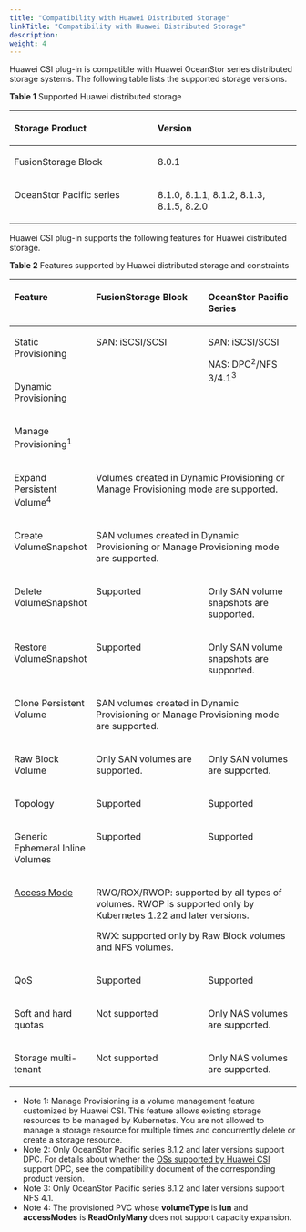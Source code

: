 ```yaml
---
title: "Compatibility with Huawei Distributed Storage"
linkTitle: "Compatibility with Huawei Distributed Storage"
description: 
weight: 4
---
```


Huawei CSI plug-in is compatible with Huawei OceanStor series distributed storage systems. The following table lists the supported storage versions.

**Table  1**  Supported Huawei distributed storage

<a name="table13501195552513"></a>
<table><thead align="left"><tr id="row17501175532518"><th class="cellrowborder" valign="top" width="50%" id="mcps1.2.3.1.1"><p id="p5501555152518"><a name="p5501555152518"></a><a name="p5501555152518"></a>Storage Product</p>
</th>
<th class="cellrowborder" valign="top" width="50%" id="mcps1.2.3.1.2"><p id="p250185516255"><a name="p250185516255"></a><a name="p250185516255"></a>Version</p>
</th>
</tr>
</thead>
<tbody><tr id="row350255517254"><td class="cellrowborder" valign="top" width="50%" headers="mcps1.2.3.1.1 "><p id="en-us_topic_0150885201_p283231353315"><a name="en-us_topic_0150885201_p283231353315"></a><a name="en-us_topic_0150885201_p283231353315"></a>FusionStorage Block</p>
</td>
<td class="cellrowborder" valign="top" width="50%" headers="mcps1.2.3.1.2 "><p id="en-us_topic_0150885201_p1283201313319"><a name="en-us_topic_0150885201_p1283201313319"></a><a name="en-us_topic_0150885201_p1283201313319"></a>8.0.1</p>
</td>
</tr>
<tr id="row16502155513258"><td class="cellrowborder" valign="top" width="50%" headers="mcps1.2.3.1.1 "><p id="en-us_topic_0150885201_p467542723319"><a name="en-us_topic_0150885201_p467542723319"></a><a name="en-us_topic_0150885201_p467542723319"></a>OceanStor Pacific series</p>
</td>
<td class="cellrowborder" valign="top" width="50%" headers="mcps1.2.3.1.2 "><p id="en-us_topic_0150885201_p146755279338"><a name="en-us_topic_0150885201_p146755279338"></a><a name="en-us_topic_0150885201_p146755279338"></a>8.1.0, 8.1.1, 8.1.2, 8.1.3, 8.1.5, 8.2.0</p>
</td>
</tr>
</tbody>
</table>

Huawei CSI plug-in supports the following features for Huawei distributed storage.

**Table  2**  Features supported by Huawei distributed storage and constraints

<a name="table175022559255"></a>
<table><thead align="left"><tr id="row250245510250"><th class="cellrowborder" valign="top" width="21.95%" id="mcps1.2.4.1.1"><p id="p10502355102510"><a name="p10502355102510"></a><a name="p10502355102510"></a>Feature</p>
</th>
<th class="cellrowborder" valign="top" width="42.449999999999996%" id="mcps1.2.4.1.2"><p id="p7502455182516"><a name="p7502455182516"></a><a name="p7502455182516"></a>FusionStorage Block</p>
</th>
<th class="cellrowborder" valign="top" width="35.6%" id="mcps1.2.4.1.3"><p id="p150255532517"><a name="p150255532517"></a><a name="p150255532517"></a>OceanStor Pacific Series</p>
</th>
</tr>
</thead>
<tbody><tr id="row45029556254"><td class="cellrowborder" valign="top" width="21.95%" headers="mcps1.2.4.1.1 "><p id="p1250235572516"><a name="p1250235572516"></a><a name="p1250235572516"></a>Static Provisioning</p>
</td>
<td class="cellrowborder" rowspan="3" valign="top" width="42.449999999999996%" headers="mcps1.2.4.1.2 "><p id="p10502055182512"><a name="p10502055182512"></a><a name="p10502055182512"></a>SAN: iSCSI/SCSI</p>
</td>
<td class="cellrowborder" rowspan="3" valign="top" width="35.6%" headers="mcps1.2.4.1.3 "><p id="p1550235510250"><a name="p1550235510250"></a><a name="p1550235510250"></a>SAN: iSCSI/SCSI</p>
<p id="p1155184451813"><a name="p1155184451813"></a><a name="p1155184451813"></a>NAS: DPC<sup id="sup03431118543"><a name="sup03431118543"></a><a name="sup03431118543"></a>2</sup>/NFS 3/4.1<sup id="sup592411910418"><a name="sup592411910418"></a><a name="sup592411910418"></a>3</sup></p>
</td>
</tr>
<tr id="row16502165517252"><td class="cellrowborder" valign="top" headers="mcps1.2.4.1.1 "><p id="p145026553256"><a name="p145026553256"></a><a name="p145026553256"></a>Dynamic Provisioning</p>
</td>
</tr>
<tr id="row247620119518"><td class="cellrowborder" valign="top" headers="mcps1.2.4.1.1 "><p id="p447601759"><a name="p447601759"></a><a name="p447601759"></a>Manage Provisioning<sup id="sup25964561381"><a name="sup25964561381"></a><a name="sup25964561381"></a>1</sup></p>
</td>
</tr>
<tr id="row1050205518258"><td class="cellrowborder" valign="top" headers="mcps1.2.4.1.1 "><p id="p1650211552251"><a name="p1650211552251"></a><a name="p1650211552251"></a>Expand Persistent Volume<sup id="sup99731871303"><a name="sup99731871303"></a><a name="sup99731871303"></a>4</sup></p>
</td>
<td class="cellrowborder" colspan="2" valign="top" headers="mcps1.2.4.1.2 mcps1.2.4.1.3 "><p id="p3160102971819"><a name="p3160102971819"></a><a name="p3160102971819"></a>Volumes created in Dynamic Provisioning or Manage Provisioning mode are supported.</p>
</td>
</tr>
<tr id="row1450218559251"><td class="cellrowborder" valign="top" headers="mcps1.2.4.1.1 "><p id="p150210556258"><a name="p150210556258"></a><a name="p150210556258"></a>Create VolumeSnapshot</p>
</td>
<td class="cellrowborder" colspan="2" valign="top" headers="mcps1.2.4.1.2 mcps1.2.4.1.3 "><p id="p1799618394459"><a name="p1799618394459"></a><a name="p1799618394459"></a>SAN volumes created in Dynamic Provisioning or Manage Provisioning mode are supported.</p>
</td>
</tr>
<tr id="row205026554251"><td class="cellrowborder" valign="top" width="21.95%" headers="mcps1.2.4.1.1 "><p id="p150235517255"><a name="p150235517255"></a><a name="p150235517255"></a>Delete VolumeSnapshot</p>
</td>
<td class="cellrowborder" valign="top" width="42.449999999999996%" headers="mcps1.2.4.1.2 "><p id="p150235542511"><a name="p150235542511"></a><a name="p150235542511"></a>Supported</p>
</td>
<td class="cellrowborder" valign="top" width="35.6%" headers="mcps1.2.4.1.3 "><p id="p1616113011918"><a name="p1616113011918"></a><a name="p1616113011918"></a>Only SAN volume snapshots are supported.</p>
</td>
</tr>
<tr id="row050219555257"><td class="cellrowborder" valign="top" width="21.95%" headers="mcps1.2.4.1.1 "><p id="p550285513251"><a name="p550285513251"></a><a name="p550285513251"></a>Restore VolumeSnapshot</p>
</td>
<td class="cellrowborder" valign="top" width="42.449999999999996%" headers="mcps1.2.4.1.2 "><p id="p450275592511"><a name="p450275592511"></a><a name="p450275592511"></a>Supported</p>
</td>
<td class="cellrowborder" valign="top" width="35.6%" headers="mcps1.2.4.1.3 "><p id="p1016012981815"><a name="p1016012981815"></a><a name="p1016012981815"></a>Only SAN volume snapshots are supported.</p>
</td>
</tr>
<tr id="row135028553252"><td class="cellrowborder" valign="top" headers="mcps1.2.4.1.1 "><p id="p65021755192513"><a name="p65021755192513"></a><a name="p65021755192513"></a>Clone Persistent Volume</p>
</td>
<td class="cellrowborder" colspan="2" valign="top" headers="mcps1.2.4.1.2 mcps1.2.4.1.3 "><p id="p114410410618"><a name="p114410410618"></a><a name="p114410410618"></a>SAN volumes created in Dynamic Provisioning or Manage Provisioning mode are supported.</p>
</td>
</tr>
<tr id="row9502145510258"><td class="cellrowborder" valign="top" width="21.95%" headers="mcps1.2.4.1.1 "><p id="p15022553257"><a name="p15022553257"></a><a name="p15022553257"></a>Raw Block Volume</p>
</td>
<td class="cellrowborder" valign="top" width="42.449999999999996%" headers="mcps1.2.4.1.2 "><p id="p550255512257"><a name="p550255512257"></a><a name="p550255512257"></a>Only SAN volumes are supported.</p>
</td>
<td class="cellrowborder" valign="top" width="35.6%" headers="mcps1.2.4.1.3 "><p id="p15502135513255"><a name="p15502135513255"></a><a name="p15502135513255"></a>Only SAN volumes are supported.</p>
</td>
</tr>
<tr id="row17502135542517"><td class="cellrowborder" valign="top" width="21.95%" headers="mcps1.2.4.1.1 "><p id="p5502355172519"><a name="p5502355172519"></a><a name="p5502355172519"></a>Topology</p>
</td>
<td class="cellrowborder" valign="top" width="42.449999999999996%" headers="mcps1.2.4.1.2 "><p id="p65038550258"><a name="p65038550258"></a><a name="p65038550258"></a>Supported</p>
</td>
<td class="cellrowborder" valign="top" width="35.6%" headers="mcps1.2.4.1.3 "><p id="p155031155122514"><a name="p155031155122514"></a><a name="p155031155122514"></a>Supported</p>
</td>
</tr>
<tr id="row795501615390"><td class="cellrowborder" valign="top" width="21.95%" headers="mcps1.2.4.1.1 "><p id="p1250314558253"><a name="p1250314558253"></a><a name="p1250314558253"></a>Generic Ephemeral Inline Volumes</p>
</td>
<td class="cellrowborder" valign="top" width="42.449999999999996%" headers="mcps1.2.4.1.2 "><p id="p1503195532514"><a name="p1503195532514"></a><a name="p1503195532514"></a>Supported</p>
</td>
<td class="cellrowborder" valign="top" width="35.6%" headers="mcps1.2.4.1.3 "><p id="p1503125510250"><a name="p1503125510250"></a><a name="p1503125510250"></a>Supported</p>
</td>
</tr>
<tr id="row11503255132515"><td class="cellrowborder" valign="top" headers="mcps1.2.4.1.1 "><p id="p1150335519251"><a name="p1150335519251"></a><a name="p1150335519251"></a><a href="https://kubernetes.io/docs/concepts/storage/persistent-volumes/#access-modes" target="_blank" rel="noopener noreferrer">Access Mode</a></p>
</td>
<td class="cellrowborder" colspan="2" valign="top" headers="mcps1.2.4.1.2 mcps1.2.4.1.3 "><p id="p11965017181111"><a name="p11965017181111"></a><a name="p11965017181111"></a>RWO/ROX/RWOP: supported by all types of volumes. RWOP is supported only by Kubernetes 1.22 and later versions.</p>
<p id="p1241355910226"><a name="p1241355910226"></a><a name="p1241355910226"></a>RWX: supported only by Raw Block volumes and NFS volumes.</p>
</td>
</tr>
<tr id="row550395532512"><td class="cellrowborder" valign="top" width="21.95%" headers="mcps1.2.4.1.1 "><p id="p1950375552517"><a name="p1950375552517"></a><a name="p1950375552517"></a>QoS</p>
</td>
<td class="cellrowborder" valign="top" width="42.449999999999996%" headers="mcps1.2.4.1.2 "><p id="p350312554251"><a name="p350312554251"></a><a name="p350312554251"></a>Supported</p>
</td>
<td class="cellrowborder" valign="top" width="35.6%" headers="mcps1.2.4.1.3 "><p id="p8503855132516"><a name="p8503855132516"></a><a name="p8503855132516"></a>Supported</p>
</td>
</tr>
<tr id="row950335510253"><td class="cellrowborder" valign="top" width="21.95%" headers="mcps1.2.4.1.1 "><p id="p850315518253"><a name="p850315518253"></a><a name="p850315518253"></a>Soft and hard quotas</p>
</td>
<td class="cellrowborder" valign="top" width="42.449999999999996%" headers="mcps1.2.4.1.2 "><p id="p850319558258"><a name="p850319558258"></a><a name="p850319558258"></a>Not supported</p>
</td>
<td class="cellrowborder" valign="top" width="35.6%" headers="mcps1.2.4.1.3 "><p id="p105891507518"><a name="p105891507518"></a><a name="p105891507518"></a>Only NAS volumes are supported.</p>
</td>
</tr>
<tr id="row7503185592511"><td class="cellrowborder" valign="top" width="21.95%" headers="mcps1.2.4.1.1 "><p id="p3503185514257"><a name="p3503185514257"></a><a name="p3503185514257"></a>Storage multi-tenant</p>
</td>
<td class="cellrowborder" valign="top" width="42.449999999999996%" headers="mcps1.2.4.1.2 "><p id="p453141013615"><a name="p453141013615"></a><a name="p453141013615"></a>Not supported</p>
</td>
<td class="cellrowborder" valign="top" width="35.6%" headers="mcps1.2.4.1.3 "><p id="p14871012588"><a name="p14871012588"></a><a name="p14871012588"></a>Only NAS volumes are supported.</p>
</td>
</tr>
</tbody>
</table>

-   Note 1: Manage Provisioning is a volume management feature customized by Huawei CSI. This feature allows existing storage resources to be managed by Kubernetes. You are not allowed to manage a storage resource for multiple times and concurrently delete or create a storage resource.
-   Note 2: Only OceanStor Pacific series 8.1.2 and later versions support DPC. For details about whether the  [OSs supported by Huawei CSI](/docs/compatibility-and-features/kubernetes-and-os-compatibility#table133422378818)  support DPC, see the compatibility document of the corresponding product version.
-   Note 3: Only OceanStor Pacific series 8.1.2 and later versions support NFS 4.1.
-   Note 4: The provisioned PVC whose  **volumeType**  is  **lun**  and  **accessModes**  is  **ReadOnlyMany**  does not support capacity expansion.

